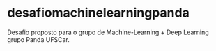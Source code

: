 # desafiomachinelearningpanda
Desafio proposto para o grupo de Machine-Learning + Deep Learning grupo Panda UFSCar.
